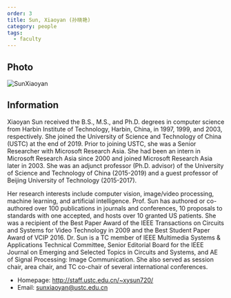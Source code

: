 ```yaml
---
order: 3
title: Sun, Xiaoyan (孙晓艳)
category: people
tags:
  - faculty
---
```


## Photo

![SunXiaoyan](http://staff.ustc.edu.cn/~xysun720/images/xysun-clip.jpg)

## Information

Xiaoyan Sun received the B.S., M.S., and Ph.D. degrees in computer science from Harbin Institute of Technology, Harbin, China, in 1997, 1999, and 2003, respectively. She joined the University of Science and Technology of China (USTC) at the end of 2019. Prior to joining USTC, she was a Senior Researcher with Microsoft Research Asia. She had been an intern in Microsoft Research Asia since 2000 and joined Microsoft Research Asia later in 2003. She was an adjunct professor (Ph.D. advisor) of the University of Science and Technology of China (2015-2019) and a guest professor of Beijing University of Technology (2015-2017).

Her research interests include computer vision, image/video processing, machine learning, and artificial intelligence. Prof. Sun has authored or co-authored over 100 publications in journals and conferences, 10 proposals to standards with one accepted, and hosts over 10 granted US patients. She was a recipient of the Best Paper Award of the IEEE Transactions on Circuits and Systems for Video Technology in 2009 and the Best Student Paper Award of VCIP 2016. Dr. Sun is a TC member of IEEE Multimedia Systems & Applications Technical Committee, Senior Editorial Board for the IEEE Journal on Emerging and Selected Topics in Circuits and Systems, and AE of Signal Processing: Image Communication. She also served as session chair, area chair, and TC co-chair of several international conferences.

- Homepage: <http://staff.ustc.edu.cn/~xysun720/>
- Email: sunxiaoyan@ustc.edu.cn
